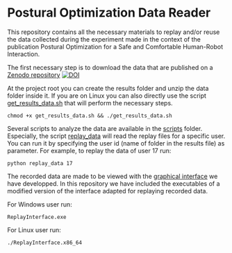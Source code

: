 # Postural Optimization Data Reader

This repository contains all the necessary materials to replay and/or reuse the data collected during the experiment made in the context of the publication Postural Optimization for a Safe and Comfortable Human-Robot Interaction.

The first necessary step is to download the data that are published on a [Zenodo repository](https://zenodo.org/record/321599) [![DOI](https://zenodo.org/badge/DOI/10.5281/zenodo.321599.svg)](https://doi.org/10.5281/zenodo.321599)

At the project root you can create the results folder and unzip the data folder inside it.
If you are on Linux you can also directly use the script [get_results_data.sh](get_results_data.sh) that will perform the necessary steps.

```
chmod +x get_results_data.sh && ./get_results_data.sh
```

Several scripts to analyze the data are available in the [scripts](scripts) folder.
Especially, the script [replay_data](scripts/replay_data) will read the replay files for a specific user.
You can run it by specifying the user id (name of folder in the results file) as parameter.
For example, to replay the data of user 17 run:

```
python replay_data 17
```

The recorded data are made to be viewed with the [graphical interface](https://github.com/3rdHand-project/PosturalFeedbackInterface) we have developped.
In this repository we have included the executables of a modified version of the interface adapted for replaying recorded data.

For Windows user run:
```
ReplayInterface.exe
```

For Linux user run:
```
./ReplayInterface.x86_64
```
